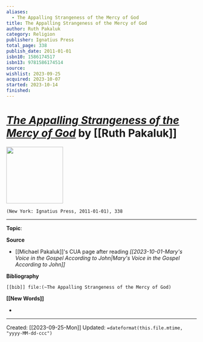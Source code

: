 ```yaml
---
aliases:
  - The Appalling Strangeness of the Mercy of God
title: The Appalling Strangeness of the Mercy of God
author: Ruth Pakaluk
category: Religion
publisher: Ignatius Press
total_page: 338
publish_date: 2011-01-01
isbn10: 1586174517
isbn13: 9781586174514
source: 
wishlist: 2023-09-25
acquired: 2023-10-07
started: 2023-10-14
finished:
---
```

# *[The Appalling Strangeness of the Mercy of God]()* by [[Ruth Pakaluk]]

<img src="http://books.google.com/books/content?id=m1YfPOq7ZowC&printsec=frontcover&img=1&zoom=1&edge=curl&source=gbs_api" width=150>

`(New York: Ignatius Press, 2011-01-01), 338`



--- 
**Topic**: 

**Source**
- [[Michael Pakaluk]]'s CUA page after reading *[[2023-10-01-Mary's Voice in the Gospel According to John|Mary's Voice in the Gospel According to John]]*

**Bibliography**

```query
[[bib]] file:(~The Appalling Strangeness of the Mercy of God)
```
 

**[[New Words]]**

- 

---
Created: [[2023-09-25-Mon]]
Updated: `=dateformat(this.file.mtime, "yyyy-MM-dd-ccc")`